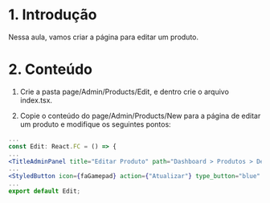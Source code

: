 # 1. Introdução

Nessa aula, vamos criar a página para editar um produto.

# 2. Conteúdo

1. Crie a pasta page/Admin/Products/Edit, e dentro crie o arquivo index.tsx.

2. Copie o conteúdo do page/Admin/Products/New para a página de editar um produto e modifique os seguintes pontos:

```jsx
...
const Edit: React.FC = () => {
...
<TitleAdminPanel title="Editar Produto" path="Dashboard > Produtos > Detalhes do produto > Editar produto" />
...
<StyledButton icon={faGamepad} action={"Atualizar"} type_button="blue" />
...
export default Edit;
```